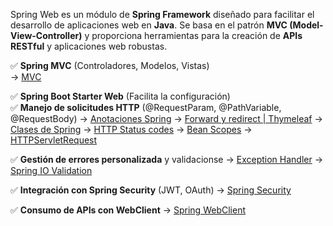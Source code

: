 Spring Web es un módulo de **Spring Framework** diseñado para facilitar el desarrollo de aplicaciones web en **Java**. Se basa en el patrón **MVC (Model-View-Controller)** y proporciona herramientas para la creación de **APIs RESTful** y aplicaciones web robustas.

✅ **Spring MVC** (Controladores, Modelos, Vistas)  
	-> [MVC](<../core-concepts/Modelo - Vista - Controlador (MVC).md>)
	
✅ **Spring Boot Starter Web** (Facilita la configuración)  
✅ **Manejo de solicitudes HTTP** (@RequestParam, @PathVariable, @RequestBody) 
	-> [Anotaciones Spring](<../annotations/Anotaciones Spring.md>)
	-> [Forward y redirect | Thymeleaf](<Forward y redirect (Thymeleaf).md>)
	-> [Clases de Spring](<Spring Classes.md>)
	-> [HTTP Status codes](<Listado de HTTP Status Codes.md>)
	-> [Bean Scopes](<Bean Scopes.md>)
	-> [HTTPServletRequest](HTTPServletRequest.md)
	

✅ **Gestión de errores personalizada** y validacionse
	-> [Exception Handler](<Gestion de errores (Exception Handler).md>)
	-> [Spring IO Validation](<Spring IO Validation.md>)
	
✅ **Integración con Spring Security** (JWT, OAuth) 
	-> [Spring Security](<../spring-security/Spring Security JWT - Tokens JSON Web Token.md>)
	
✅ **Consumo de APIs con WebClient**
	-> [Spring WebClient](<Spring WebClient.md>)
	



